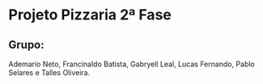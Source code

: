# Projeto Pizzaria 2ª Fase
## Grupo:
Ademario Neto, Francinaldo Batista, Gabryell Leal, Lucas Fernando, Pablo Selares e Talles Oliveira.
